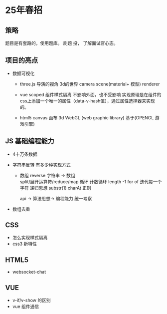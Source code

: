 # 25年春招

## 策略

题目是有套路的，使用题库。
刷题 投， 了解面试官心态。

## 项目的亮点
- 数据可视化
  - three.js 
  导演的视角 3d的世界
  camera scene(material+ 模型) renderer 
  - vue scoped 组件样式隔离 不影响外面，也不受影响
    实现原理是在组件的css上添加一个唯一的属性（data-v-hash值），通过属性选择器来实现的。

  - html5 canvas 画布
    3d WebGL (web graphic library) 基于(OPENGL 游戏引擎)


## JS 基础编程能力
- 4十万条数据
- 字符串反转 有多少种实现方式 
  - 数组 reverse 
    字符串 -> 数组  
      split/展开运算符/reduce/map
    循环
      计数循环 length -1 
      for of  迭代每一个字符
    递归思想  substr(1)   charAt
    正则
    
    api -> 算法思想-> 编程能力 统一考察 

- 数组去重 

## CSS 
- 怎么实现样式隔离
- css3 新特性

## HTML5 
- websocket-chat

## VUE 
- v-if/v-show 的区别
- vue 组件通信

## 